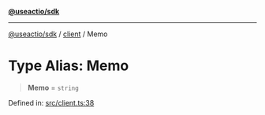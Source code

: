 [**@useactio/sdk**](../../README.md)

***

[@useactio/sdk](../../modules.md) / [client](../README.md) / Memo

# Type Alias: Memo

> **Memo** = `string`

Defined in: [src/client.ts:38](https://github.com/useactio/sdk/blob/aa0cbb7aefc891bd76a4e1447f8c84a24792d899/src/client.ts#L38)
